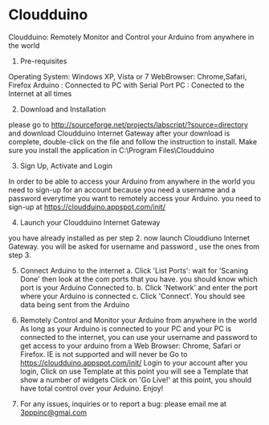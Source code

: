 Cloudduino
==========

Cloudduino: Remotely Monitor and Control your Arduino from anywhere in the world

1. Pre-requisites

Operating System: Windows XP, Vista or 7
WebBrowser: Chrome,Safari, Firefox
Arduino   : Connected to PC with Serial Port
PC        : Conected to the Internet at all times

2. Download and Installation

please go to http://sourceforge.net/projects/labscript/?source=directory and download Cloudduino Internet Gateway
after your download is complete, double-click on the file and follow the instruction to install. Make sure you install the 
application in C:\Program Files\Cloudduino

3. Sign Up, Activate and Login

In order to be able to access your Arduino from anywhere in the world you need to sign-up for an account because you need 
a username and a password everytime you want to remotely access your Arduino. you need to sign-up at https://cloudduino.appspot.com/init/

4. Launch your Cloudduino Internet Gateway

you have already installed as per step 2. now launch Clouddiuno Internet Gateway. you will be asked for username and password
, use the ones from step 3.

5. Connect Arduino to the internet
  a. Click 'List Ports': wait for 'Scaning Done' then look at the com ports that you have. you should know which port is 
      your Arduino Connected to.
  b. Click 'Network' and enter the port where your Arduino is connected
  c. Click 'Connect'. You should see data being sent from the Arduino

6. Remotely Control and Monitor your Arduino from anywhere in the world
  As long as your Arduino is connected to your PC and your PC is connected to the internet, you can use your username and
  password to get access to your arduino from a Web Browser: Chrome, Safari or Firefox. IE is not supported and will never be
  Go to https://cloudduino.appspot.com/init/
  Login to your account
  after you login, Click on use Template
  at this point you will see a Template that show a number of widgets
  Click on 'Go Live!'
  at this point, you should have total control over your Arduino.
  Enjoy!
7. For any issues, inquiries or to report a bug: please email me at 3pppinc@gmai.com
  
  
